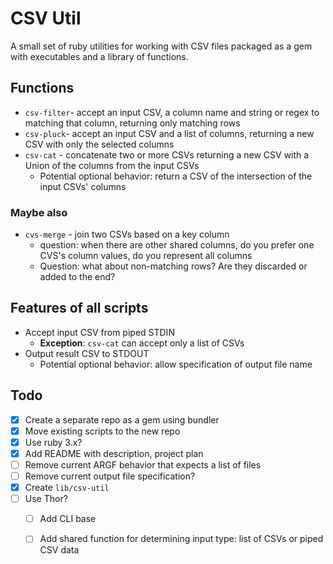 # CSV Util


A small set of ruby utilities for working with CSV files packaged as a gem with executables and a library of functions.

## Functions

- `csv-filter`- accept an input CSV, a column name and  string or regex to matching that column, returning only matching rows
- `csv-pluck`- accept an input CSV and a list of columns, returning a new CSV with only the selected columns
- `csv-cat` - concatenate two or more CSVs returning a new CSV with a Union of the columns from the input CSVs
  -  Potential optional behavior: return a CSV of the intersection of the input CSVs' columns

### Maybe also

- `cvs-merge` - join two CSVs based on a key column
  - question: when there are other shared columns, do you prefer one CVS's column values, do you represent all columns
  - Question: what about non-matching rows? Are they discarded or added to the end?

## Features of all scripts

- Accept input CSV from piped STDIN
  - **Exception**: `csv-cat` can accept only a list of  CSVs
- Output result CSV to STDOUT
  - Potential optional behavior: allow specification of output file name

## Todo

- [x] Create a separate repo as a gem using bundler
- [x] Move existing scripts to the new repo
- [x] Use ruby 3.x?
- [x] Add README with description, project plan
- [ ] Remove current ARGF behavior that expects a list of files
- [ ] Remove current output file specification?
- [x] Create `lib/csv-util`
- [ ] Use Thor?
  - [ ] Add CLI base
  - [ ] Add shared function for determining input type: list of CSVs or piped CSV data



